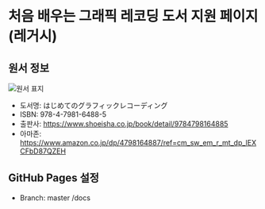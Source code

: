 # 처음 배우는 그래픽 레코딩 도서 지원 페이지 (레거시)

## 원서 정보

![원서 표지](https://images-na.ssl-images-amazon.com/images/I/51VtIdZoIbL._SX362_BO1,204,203,200_.jpg)

* 도서명: はじめてのグラフィックレコーディング
* ISBN: 978-4-7981-6488-5
* 출판사: https://www.shoeisha.co.jp/book/detail/9784798164885
* 아마존: https://www.amazon.co.jp/dp/4798164887/ref=cm_sw_em_r_mt_dp_lEXCFbD87QZEH

## GitHub Pages 설정
* Branch: master /docs
